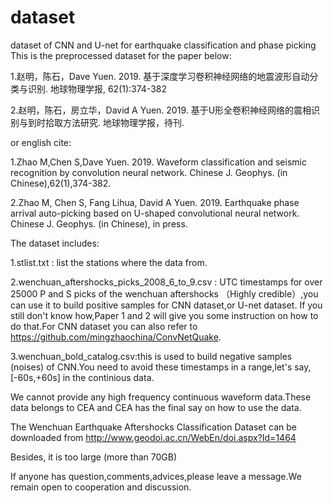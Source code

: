 # dataset
dataset of CNN and U-net for earthquake classification and phase picking
This is the preprocessed dataset for the paper below:

1.赵明，陈石，Dave Yuen. 2019. 基于深度学习卷积神经网络的地震波形自动分类与识别. 地球物理学报, 62(1):374-382

2.赵明，陈石，房立华，David A Yuen. 2019. 基于U形全卷积神经网络的震相识别与到时拾取方法研究. 地球物理学报，待刊.

or english cite:

1.Zhao M,Chen S,Dave Yuen. 2019. Waveform classification and seismic recognition by convolution neural network. Chinese J. Geophys. (in Chinese),62(1),374-382.

2.Zhao M, Chen S, Fang Lihua, David A Yuen.  2019. Earthquake phase arrival auto-picking based on   U-shaped convolutional neural network. Chinese J. Geophys. (in Chinese), in press.

The dataset includes:

1.stlist.txt : list the stations where the data from.

2.wenchuan_aftershocks_picks_2008_6_to_9.csv : UTC timestamps for over 25000 P and S picks of the wenchuan aftershocks （Highly credible）,you can use it to build positive samples for CNN dataset,or U-net dataset. If you still don't know how,Paper 1 and 2 will give you some instruction on how to do that.For CNN dataset you can also refer to https://github.com/mingzhaochina/ConvNetQuake.

3.wenchuan_bold_catalog.csv:this is used to build negative samples (noises) of CNN.You need to avoid these timestamps in a range,let's say,[-60s,+60s] in the continious data. 

We cannot provide any high frequency continuous waveform data.These data belongs to CEA and CEA has the final say on how to use the data.

The Wenchuan Earthquake Aftershocks Classification Dataset can be downloaded from http://www.geodoi.ac.cn/WebEn/doi.aspx?Id=1464

Besides, it is too large (more than 70GB)

If anyone has question,comments,advices,please leave a message.We remain open to cooperation and discussion.


